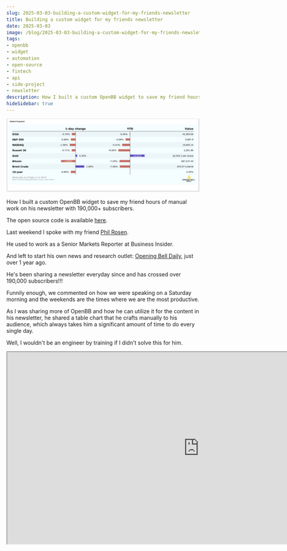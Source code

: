 ```yaml
---
slug: 2025-03-03-building-a-custom-widget-for-my-friends-newsletter
title: Building a custom widget for my friends newsletter
date: 2025-03-03
image: /blog/2025-03-03-building-a-custom-widget-for-my-friends-newsletter
tags:
- openbb
- widget
- automation
- open-source
- fintech
- api
- side-project
- newsletter
description: How I built a custom OpenBB widget to save my friend hours of manual work on his newsletter with 190,000+ subscribers.
hideSidebar: true
---
```




<p align="center">
    <img width="900" src="/blog/2025-03-03-building-a-custom-widget-for-my-friends-newsletter.png" />
</p>

How I built a custom OpenBB widget to save my friend hours of manual work on his newsletter with 190,000+ subscribers.

The open source code is available [here](https://github.com/DidierRLopes/opening-bell-daily-openbb).

<!-- truncate -->

<div style={{borderTop: '1px solid #0088CC', margin: '1.5em 0'}} />

Last weekend I spoke with my friend <a href="https://www.linkedin.com/in/philrosen/" target="_blank">Phil Rosen</a>.

He used to work as a Senior Markets Reporter at Business Insider.

And left to start his own news and research outlet: <a href="https://www.openingbelldailynews.com/" target="_blank">Opening Bell Daily</a>, just over 1 year ago.

He's been sharing a newsletter everyday since and has crossed over 190,000 subscribers!!!

Funnily enough, we commented on how we were speaking on a Saturday morning and the weekends are the times where we are the most productive.

As I was sharing more of OpenBB and how he can utilize it for the content in his newsletter, he shared a table chart that he crafts manually to his audience, which always takes him a significant amount of time to do every single day.

Well, I wouldn't be an engineer by training if I didn't solve this for him.

<div className="flex place-items-center justify-center items-center rounded-sm mx-auto">
    <iframe
        src="https://www.youtube.com/embed/9hQtFL_0NjU?si=oUC-X0XsnKad-V9E"
        width="1000"
        height="500"
    />
</div>

More than that - to celebrate 1 year of Opening Bell Daily: 

> Any OpenBB user can add this URL as a custom backend application on OpenBB and have Phil's market snapshot on their screen every day. https://openbb-opening-bell-daily.fly.dev

<br />

Or you can also sign up to Phil's newsletter and get it in your inbox along with insightful content, every day!

<p align="center">
    <img width="900" src="/blog/2025-03-03-building-a-custom-widget-for-my-friends-newsletter_1.png" />
</p>

PS: I have made this code [open source](https://github.com/DidierRLopes/opening-bell-daily-openbb) so others can create their own widgets for OpenBB or get inspired.
